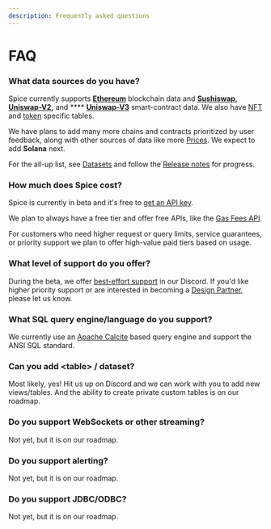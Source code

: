 ```yaml
---
description: Frequently asked questions
---
```


# FAQ

### What data sources do you have?

Spice currently supports [**Ethereum**](reference/sql-query-tables/) blockchain data and [**Sushiswap**](reference/sql-query-tables/sushiswap-tables.md)**,** [**Uniswap-V2**](reference/sql-query-tables/uniswap-tables.md)**,** and **** [**Uniswap-V3**](reference/sql-query-tables/uniswap-tables.md) smart-contract data. We also have [NFT](reference/sql-query-tables/nft-tables.md) and [token](reference/sql-query-tables/token-tables.md) specific tables.

We have plans to add many more chains and contracts prioritized by user feedback, along with other sources of data like more [Prices](api/prices.md). We expect to add **Solana** next.

For the all-up list, see [Datasets](datasets.md) and follow the [Release notes](reference/release-notes.md) for progress.

### How much does Spice cost?

Spice is currently in beta and it's free to [get an API key](https://spice.xyz).

We plan to always have a free tier and offer free APIs, like the [Gas Fees API](api/ethereum/gas-fees.md).

For customers who need higher request or query limits, service guarantees, or priority support we plan to offer high-value paid tiers based on usage.

### What level of support do you offer?

During the beta, we offer [best-effort support](broken-reference) in our Discord. If you'd like higher priority support or are interested in becoming a [Design Partner](https://www.craft.do/s/bgJFtYzSZwuFXD), please let us know.

### What SQL query engine/language do you support?

We currently use an [Apache Calcite](https://calcite.apache.org/) based query engine and support the ANSI SQL standard.&#x20;

### Can you add \<table> / dataset?

Most likely, yes! Hit us up on Discord and we can work with you to add new views/tables. And the ability to create private custom tables is on our roadmap.

### Do you support WebSockets or other streaming?

Not yet, but it is on our roadmap.

### Do you support alerting?

Not yet, but it is on our roadmap.

### Do you support JDBC/ODBC?

Not yet, but it is on our roadmap.
